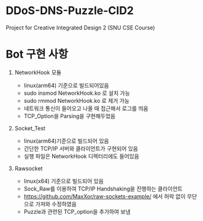 # DDoS-DNS-Puzzle-CID2
Project for Creative Integrated Design 2 (SNU CSE Course)

# Bot 구현 사항
1) NetworkHook 모듈
    * linux(arm64) 기준으로 빌드되어있음
    * sudo insmod NetworkHook.ko 로 설치 가능
    * sudo rmmod NetworkHook.ko 로 제거 가능
    * 네트워크 통신이 들어오고 나올 때 접근해서 로그를 띄움
    * TCP_Option을 Parsing을 구현해두었음
  
2) Socket_Test
    * linux(arm64)기준으로 빌드되어 있음
    * 간단한 TCP/IP 서버와 클라이언트가 구현되어 있음
    * 실행 파일은 NetworkHook 디렉터리에도 들어있음
  
3) Rawsocket
    * linux(x64) 기준으로 빌드되어 있음
    * Sock_Raw를 이용하여 TCP/IP Handshaking을 진행하는 클라이언트
    * https://github.com/MaxXor/raw-sockets-example/ 에서 허락 없이 무단으로 가져와 수정하였음
    * Puzzle과 관련된 TCP_option을 추가하여 보냄
